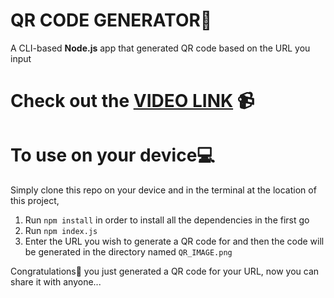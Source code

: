 # QR CODE GENERATOR👾
A CLI-based **Node.js** app that generated QR code based on the URL you input

# Check out the [VIDEO LINK](https://youtu.be/y90q_7czjS0) 📹

# To use on your device💻
Simply clone this repo on your device and in the terminal at the location of this project,
1. Run ```npm install``` in order to install all the dependencies in the first go 
2. Run ```npm index.js``` 
3. Enter the URL you wish to generate a QR code for and then the code will be generated in the directory named ```QR_IMAGE.png```

Congratulations🎉 you just generated a QR code for your URL, now you can share it with anyone...
